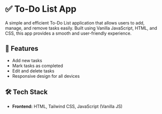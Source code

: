 # ✅ To-Do List App

A simple and efficient To-Do List application that allows users to add, manage, and remove tasks easily. Built using Vanilla JavaScript, HTML, and CSS, this app provides a smooth and user-friendly experience.

## 🌟 Features
- Add new tasks
- Mark tasks as completed
- Edit and delete tasks
- Responsive design for all devices

## 🛠 Tech Stack
- **Frontend:** HTML, Tailwind CSS, JavaScript (Vanilla JS)
